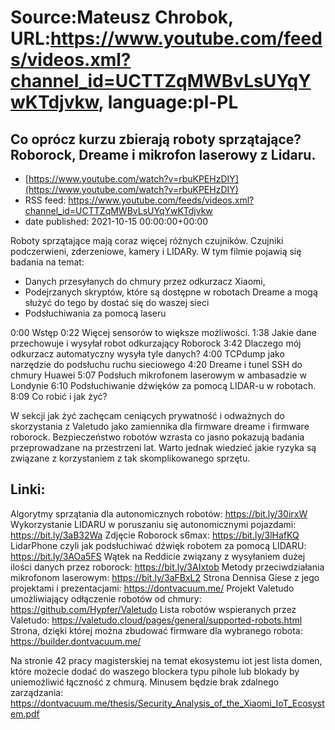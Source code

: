 # Source:Mateusz Chrobok, URL:https://www.youtube.com/feeds/videos.xml?channel_id=UCTTZqMWBvLsUYqYwKTdjvkw, language:pl-PL

## Co oprócz kurzu zbierają roboty sprzątające? Roborock, Dreame i mikrofon laserowy z Lidaru.
 - [https://www.youtube.com/watch?v=rbuKPEHzDIY](https://www.youtube.com/watch?v=rbuKPEHzDIY)
 - RSS feed: https://www.youtube.com/feeds/videos.xml?channel_id=UCTTZqMWBvLsUYqYwKTdjvkw
 - date published: 2021-10-15 00:00:00+00:00

Roboty sprzątające mają coraz więcej różnych czujników. Czujniki podczerwieni, zderzeniowe, kamery i LIDARy. W tym filmie pojawią się badania na temat:
- Danych przesyłanych do chmury przez odkurzacz Xiaomi,
- Podejrzanych skryptów, które są dostępne w robotach Dreame a mogą służyć do tego by dostać się do waszej sieci
- Podsłuchiwania za pomocą laseru

0:00 Wstęp
0:22 Więcej sensorów to większe możliwości.
1:38 Jakie dane przechowuje i wysyłał robot odkurzający Roborock
3:42 Dlaczego mój odkurzacz automatyczny wysyła tyle danych?
4:00 TCPdump jako narzędzie do podsłuchu ruchu sieciowego
4:20 Dreame i tunel SSH do chmury Huawei
5:07 Podsłuch mikrofonem laserowym w ambasadzie w Londynie
6:10 Podsłuchiwanie dźwięków za pomocą LIDAR-u w robotach.
8:09 Co robić i jak żyć?

W sekcji jak żyć zachęcam ceniących prywatność i odważnych do skorzystania z Valetudo jako zamiennika dla firmware dreame i firmware roborock. Bezpieczeństwo robotów wzrasta co jasno pokazują badania przeprowadzane na przestrzeni lat. Warto jednak wiedzieć jakie ryzyka są związane z korzystaniem z tak skomplikowanego sprzętu. 

Linki:
------
Algorytmy sprzątania dla autonomicznych robotów: https://bit.ly/30irxW
Wykorzystanie LIDARU w poruszaniu się autonomicznymi pojazdami: https://bit.ly/3aB32Wa 
Zdjęcie Roborock s6max: https://bit.ly/3lHafKQ
LidarPhone czyli jak podsłuchiwać dźwięk robotem za pomocą LIDARU: https://bit.ly/3AOa5FS
Wątek na Reddicie związany z wysyłaniem dużej ilości danych przez roborock: https://bit.ly/3AIxtob
Metody przeciwdziałania mikrofonom laserowym: https://bit.ly/3aFBxL2
Strona Dennisa Giese z jego projektami i prezentacjami: https://dontvacuum.me/
Projekt Valetudo umożliwiający odłączenie robotów od chmury: https://github.com/Hypfer/Valetudo
Lista robotów wspieranych przez Valetudo: https://valetudo.cloud/pages/general/supported-robots.html
Strona, dzięki której można zbudować firmware dla wybranego robota: https://builder.dontvacuum.me/

Na stronie 42 pracy magisterskiej na temat ekosystemu iot jest lista domen, które możecie dodać do waszego blockera typu pihole lub blokady by uniemożliwić łączność z chmurą. Minusem będzie brak zdalnego zarządzania: https://dontvacuum.me/thesis/Security_Analysis_of_the_Xiaomi_IoT_Ecosystem.pdf

